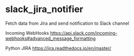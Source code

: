 # slack_jira_notifier
Fetch data from Jira and send notification to Slack channel

Incoming WebHooks
https://api.slack.com/incoming-webhooks#advanced_message_formatting

Python JIRA
https://jira.readthedocs.io/en/master/
